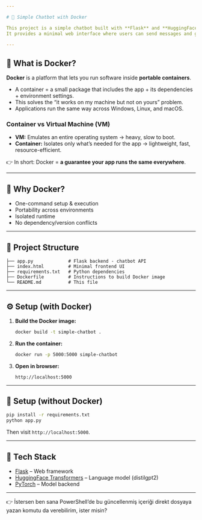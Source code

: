 ```yaml
---

# 🤖 Simple Chatbot with Docker

This project is a simple chatbot built with **Flask** and **HuggingFace Transformers**.
It provides a minimal web interface where users can send messages and get instant replies.

---
```


## 🐳 What is Docker?

**Docker** is a platform that lets you run software inside **portable containers**.

* A container = a small package that includes the app + its dependencies + environment settings.
* This solves the “it works on my machine but not on yours” problem.
* Applications run the same way across Windows, Linux, and macOS.

### Container vs Virtual Machine (VM)

* **VM:** Emulates an entire operating system → heavy, slow to boot.
* **Container:** Isolates only what’s needed for the app → lightweight, fast, resource-efficient.

👉 In short: Docker = **a guarantee your app runs the same everywhere**.

---

## 🚀 Why Docker?

* One-command setup & execution
* Portability across environments
* Isolated runtime
* No dependency/version conflicts

---

## 📂 Project Structure

```
├── app.py             # Flask backend - chatbot API
├── index.html         # Minimal frontend UI
├── requirements.txt   # Python dependencies
├── Dockerfile         # Instructions to build Docker image
└── README.md          # This file
```

---

## ⚙️ Setup (with Docker)

1. **Build the Docker image:**

   ```bash
   docker build -t simple-chatbot .
   ```

2. **Run the container:**

   ```bash
   docker run -p 5000:5000 simple-chatbot
   ```

3. **Open in browser:**

   ```
   http://localhost:5000
   ```

---

## 🔧 Setup (without Docker)

```bash
pip install -r requirements.txt
python app.py
```

Then visit `http://localhost:5000`.

---

## 🧠 Tech Stack

* [Flask](https://flask.palletsprojects.com/) – Web framework
* [HuggingFace Transformers](https://huggingface.co/transformers/) – Language model (distilgpt2)
* [PyTorch](https://pytorch.org/) – Model backend

---


👉 İstersen ben sana PowerShell’de bu güncellenmiş içeriği direkt dosyaya yazan komutu da verebilirim, ister misin?
